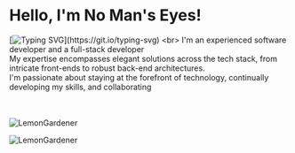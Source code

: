 # Hello, I'm No Man's Eyes!
[![Typing SVG](https://readme-typing-svg.demolab.com?font=Fira+Code&pause=1000&width=435&separator=%3C&lines=Welcome%2C+User.username();)](https://git.io/typing-svg)
<br>
I'm an experienced software developer and a full-stack developer<br>
My expertise encompasses elegant solutions across the tech stack, from intricate front-ends to robust back-end architectures. <br>
I'm passionate about staying at the forefront of technology, continually developing my skills, and collaborating <br> 
<br><br>

![LemonGardener](https://github-readme-stats.vercel.app/api?username=NomanEyes&show_icons=true&theme=dark&hide=["issues"])

![LemonGardener](https://github-readme-stats.vercel.app/api/top-langs?username=NomanEyes&show_icons=true&theme=dark)

